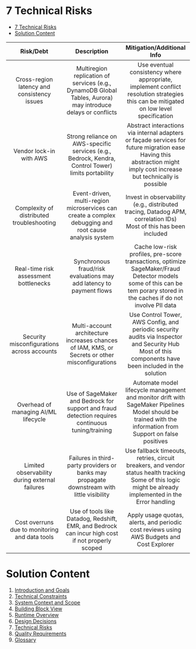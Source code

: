 # 7 Technical Risks
<!-- TOC -->

- [7 Technical Risks](#7-technical-risks)
- [Solution Content](#solution-content)

<!-- /TOC -->

| Risk/Debt | Description | Mitigation/Additional Info |
|:---:|:---:|:---:|
| Cross-region latency and consistency issues    | Multiregion replication of services (e.g., DynamoDB Global Tables, Aurora) may introduce delays or conflicts | Use eventual consistency where appropriate, implement conflict resolution strategies <br> this can be mitigated on low level specification      |
| Vendor lock-in with AWS                        | Strong reliance on AWS-specific services (e.g., Bedrock, Kendra, Control Tower) limits portability | Abstract interactions via internal adapters or façade services for future migration ease <br> Having this abstraction might imply cost increase but technically is possible  |
| Complexity of distributed troubleshooting      | Event-driven, multi-region microservices can create a complex debugging and root cause analysis system       | Invest in observability (e.g., distributed tracing, Datadog APM, correlation IDs) <br> Most of this has been included           |
| Real-time risk assessment bottlenecks          | Synchronous fraud/risk evaluations may add latency to payment flows                              | Cache low-risk profiles, pre-score transactions, optimize SageMaker/Fraud Detector models <br> some of this can be tem porary stored in the caches if do not involve PII data  |
| Security misconfigurations across accounts     | Multi-account architecture increases chances of IAM, KMS, or Secrets or other misconfigurations           | Use Control Tower, AWS Config, and periodic security audits via Inspector and Security Hub <br> Most of this components have been included in the solution |
| Overhead of managing AI/ML lifecycle           | Use of SageMaker and Bedrock for support and fraud detection requires continuous tuning/training | Automate model lifecycle management and monitor drift with SageMaker Pipelines <br> Model should be trained with the information from Support on false positives             |
| Limited observability during external failures | Failures in third-party providers or banks may propagate downstream with little visibility        | Use fallback timeouts, retries, circuit breakers, and vendor status health tracking<br> Some of this logic might be already implemented in the Error handling       |
| Cost overruns due to monitoring and data tools | Use of tools like Datadog, Redshift, EMR, and Bedrock can incur high cost if not properly scoped  | Apply usage quotas, alerts, and periodic cost reviews using AWS Budgets and Cost Explorer  |

<!-- CONTENTTABLE:START -->
# Solution Content

1. [Introduction and Goals](01-introduction-and-goals.md)
2. [Technical Constraints](02-technical-constraints.md)
3. [System Context and Scope](03-system-context-and-scope.md)
4. [Building Block View](04-building-block-view.md)
5. [Runtime Overview](05-RuntimeOverview.md)
6. [Design Decisions](06-design-decisions.md)
7. [Technical Risks](07-technical-risks.md)
8. [Quality Requirements](08-quality.md)
9. [Glossary](09-glossary.md)
<!-- CONTENTTABLE:END -->